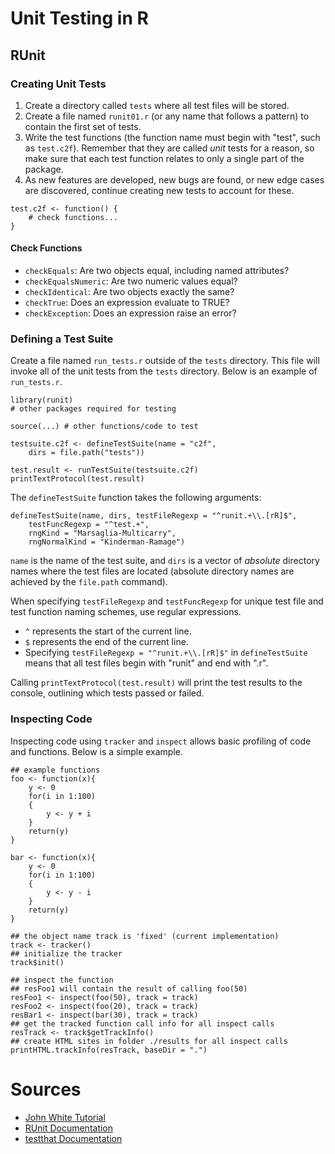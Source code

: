 # Unit Testing in R

## RUnit

### Creating Unit Tests

1. Create a directory called `tests` where all test files will be stored.
2. Create a file named `runit01.r` (or any name that follows a pattern) to contain the first set of tests.
3. Write the test functions (the function name must begin with "test", such as `test.c2f`). Remember that they are called *unit* tests for a reason, so make sure that each test function relates to only a single part of the package.
4. As new features are developed, new bugs are found, or new edge cases are discovered, continue creating new tests to account for these.

```{r}
test.c2f <- function() {
	# check functions...
}
```

#### Check Functions

* `checkEquals`: Are two objects equal, including named attributes?
* `checkEqualsNumeric`: Are two numeric values equal?
* `checkIdentical`: Are two objects exactly the same?
* `checkTrue`: Does an expression evaluate to TRUE?
* `checkException`: Does an expression raise an error?

### Defining a Test Suite

Create a file named `run_tests.r` outside of the `tests` directory. This file will invoke all of the unit tests from the `tests` directory. Below is an example of `run_tests.r`.

```{r}
library(runit)
# other packages required for testing

source(...) # other functions/code to test

testsuite.c2f <- defineTestSuite(name = "c2f",
	dirs = file.path("tests"))

test.result <- runTestSuite(testsuite.c2f)
printTextProtocol(test.result)
```

The `defineTestSuite` function takes the following arguments:

```{r}
defineTestSuite(name, dirs, testFileRegexp = "^runit.+\\.[rR]$",
	testFuncRegexp = "^test.+",
	rngKind = "Marsaglia-Multicarry",
	rngNormalKind = "Kinderman-Ramage")
```

`name` is the name of the test suite, and `dirs` is a vector of *absolute* directory names where the test files are located (absolute directory names are achieved by the `file.path` command).

When specifying `testFileRegexp` and `testFuncRegexp` for unique test file and test function naming schemes, use regular expressions.

* `^` represents the start of the current line.
* `$` represents the end of the current line.
* Specifying `testFileRegexp = "^runit.+\\.[rR]$"` in `defineTestSuite` means that all test files begin with "runit" and end with ".r".

Calling `printTextProtocol(test.result)` will print the test results to the console, outlining which tests passed or failed.

### Inspecting Code

Inspecting code using `tracker` and `inspect` allows basic profiling of code and functions. Below is a simple example.

```{r}
## example functions
foo <- function(x){
	y <- 0
	for(i in 1:100)
	{
		y <- y + i
	}
	return(y)
}

bar <- function(x){
	y <- 0
	for(i in 1:100)
	{
		y <- y - i
	}
	return(y)
}

## the object name track is 'fixed' (current implementation)
track <- tracker()
## initialize the tracker
track$init()

## inspect the function
## resFoo1 will contain the result of calling foo(50)
resFoo1 <- inspect(foo(50), track = track)
resFoo2 <- inspect(foo(20), track = track)
resBar1 <- inspect(bar(30), track = track)
## get the tracked function call info for all inspect calls
resTrack <- track$getTrackInfo()
## create HTML sites in folder ./results for all inspect calls
printHTML.trackInfo(resTrack, baseDir = ".")
```

# Sources
* [John White Tutorial](http://www.johnmyleswhite.com/notebook/2010/08/17/unit-testing-in-r-the-bare-minimum/)
* [RUnit Documentation](https://cran.r-project.org/web/packages/RUnit/RUnit.pdf)
* [testthat Documentation](http://r-pkgs.had.co.nz/tests.html)
